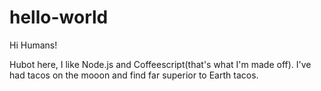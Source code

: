# hello-world

Hi Humans!

Hubot here, I like Node.js and Coffeescript(that's what I'm made off).
I've had tacos on the mooon and find far superior to Earth tacos.
